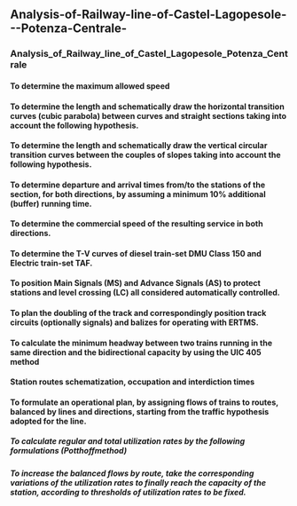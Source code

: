 ## Analysis-of-Railway-line-of-Castel-Lagopesole---Potenza-Centrale-
### Analysis_of_Railway_line_of_Castel_Lagopesole_Potenza_Centrale 
#### To determine the maximum allowed speed
#### To determine the length and schematically draw the horizontal transition curves (cubic parabola) between curves and straight sections taking into account the following hypothesis.
#### To determine the length and schematically draw the vertical circular transition curves between the couples of slopes taking into account the following hypothesis.
#### To determine departure and arrival times from/to the stations of the section, for both directions, by assuming a minimum 10% additional (buffer) running time.
#### To determine the commercial speed of the resulting service in both directions.
#### To determine the T-V curves of diesel train-set DMU Class 150 and Electric train-set TAF.
#### To position Main Signals (MS) and Advance Signals (AS) to protect stations and level crossing (LC) all considered automatically controlled.
#### To plan the doubling of the track and correspondingly position track circuits (optionally signals) and balizes for operating with ERTMS.
#### To calculate the minimum headway between two trains running in the same direction and the bidirectional capacity by using the UIC 405 method 
#### Station routes schematization, occupation and interdiction times
#### To formulate an operational plan, by assigning flows of trains to routes, balanced by lines and directions, starting from the traffic hypothesis adopted for the line.
##### To calculate regular and total utilization rates by the following formulations (Potthoffmethod)
##### To increase the balanced flows by route, take the corresponding variations of the utilization rates to finally reach the capacity of the station, according to thresholds of utilization rates to be fixed.
